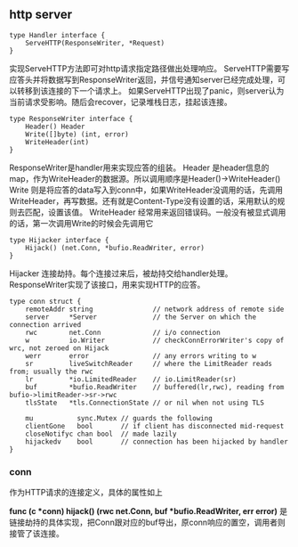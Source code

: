 ## http server 
```
type Handler interface {
	ServeHTTP(ResponseWriter, *Request)
}
```
实现ServeHTTP方法即可对http请求指定路径做出处理响应。
ServeHTTP需要写应答头并将数据写到ResponseWriter返回，并信号通知server已经完成处理，可以转移到该连接的下一个请求上。
如果ServeHTTP出现了panic，则server认为当前请求受影响。随后会recover，记录堆栈日志，挂起该连接。

```
type ResponseWriter interface {
	Header() Header
	Write([]byte) (int, error)
	WriteHeader(int)
}
```
ResponseWriter是handler用来实现应答的组装。
Header 是header信息的map，作为WriteHeader的数据源。所以调用顺序是Header()->WriteHeader()
Write 则是将应答的data写入到conn中，如果WriteHeader没调用的话，先调用WriteHeader，再写数据。还有就是Content-Type没有设置的话，采用默认的规则去匹配，设置该值。
WriteHeader 经常用来返回错误码。一般没有被显式调用的话，第一次调用Write的时候会先调用它

```
type Hijacker interface {
	Hijack() (net.Conn, *bufio.ReadWriter, error)
}
```
Hijacker 连接劫持。每个连接过来后，被劫持交给handler处理。ResponseWriter实现了该接口，用来实现HTTP的应答。

```
type conn struct {
	remoteAddr string               // network address of remote side
	server     *Server              // the Server on which the connection arrived
	rwc        net.Conn             // i/o connection
	w          io.Writer            // checkConnErrorWriter's copy of wrc, not zeroed on Hijack
	werr       error                // any errors writing to w
	sr         liveSwitchReader     // where the LimitReader reads from; usually the rwc
	lr         *io.LimitedReader    // io.LimitReader(sr)
	buf        *bufio.ReadWriter    // buffered(lr,rwc), reading from bufio->limitReader->sr->rwc
	tlsState   *tls.ConnectionState // or nil when not using TLS
 
	mu           sync.Mutex // guards the following
	clientGone   bool       // if client has disconnected mid-request
	closeNotifyc chan bool  // made lazily
	hijackedv    bool       // connection has been hijacked by handler
}
```
### conn
作为HTTP请求的连接定义，具体的属性如上

__func (c *conn) hijack() (rwc net.Conn, buf *bufio.ReadWriter, err error)__ 是链接劫持的具体实现，把Conn跟对应的buf导出，原conn响应的置空，调用者则接管了该连接。



